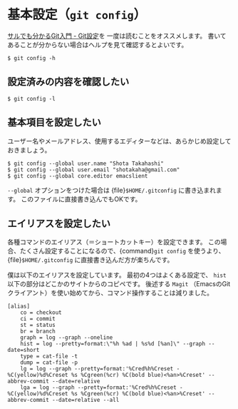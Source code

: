 # 基本設定（``git config``）

[サルでも分かるGit入門 - Git設定](http://www.backlog.jp/git-guide/reference/config.html#sec1)を
一度は読むことをオススメします。
書いてあることが分からない場合はヘルプを見て確認するとよいです。

```shell
$ git config -h
```

## 設定済みの内容を確認したい

```shell
$ git config -l
```

## 基本項目を設定したい

ユーザー名やメールアドレス、使用するエディターなどは、あらかじめ設定しておきましょう。

```shell
$ git config --global user.name "Shota Takahashi"
$ git config --global user.email "shotakaha@gmail.com"
$ git config --global core.editor emacslient
```

``--global`` オプションをつけた場合は {file}`$HOME/.gitconfig` に書き込まれます。
このファイルに直接書き込んでもOKです。


## エイリアスを設定したい

各種コマンドのエイリアス（＝ショートカットキー）を設定できます。
この場合、たくさん設定することになるので、{command}`git config` を使うより、
{file}`$HOME/.gitconfig` に直接書き込んだ方が楽ちんです。

僕は以下のエイリアスを設定しています。
最初の4つはよくある設定で、 ``hist`` 以下の部分はどこかのサイトからのコピペです。
後述する ``Magit`` （EmacsのGitクライアント）を使い始めてから、コマンド操作することは減りました。

```config
[alias]
    co = checkout
    ci = commit
    st = status
    br = branch
    graph = log --graph --oneline
    hist = log --pretty=format:\"%h %ad | %s%d [%an]\" --graph --date=short
    type = cat-file -t
    dump = cat-file -p
    lg = log --graph --pretty=format:'%Cred%h%Creset -%C(yellow)%d%Creset %s %Cgreen(%cr) %C(bold blue)<%an>%Creset' --abbrev-commit --date=relative
    lga = log --graph --pretty=format:'%Cred%h%Creset -%C(yellow)%d%Creset %s %Cgreen(%cr) %C(bold blue)<%an>%Creset' --abbrev-commit --date=relative --all
```
